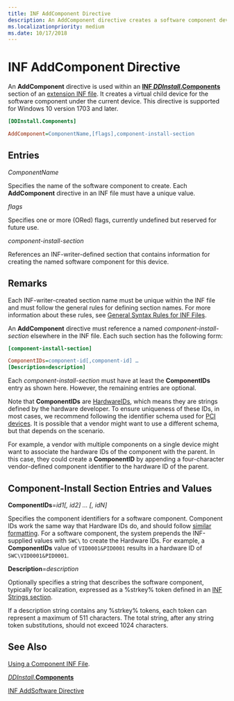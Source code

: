 ```yaml
---
title: INF AddComponent Directive
description: An AddComponent directive creates a software component device underneath the current device.
ms.localizationpriority: medium
ms.date: 10/17/2018
---
```


# INF AddComponent Directive

An **AddComponent** directive is used within an [**INF *DDInstall*.Components**](inf-ddinstall-components-section.md) section of an [extension INF file](using-an-extension-inf-file.md).  It creates a virtual child device for the software component under the current device. This directive is supported for Windows 10 version 1703 and later. 

```ini
[DDInstall.Components]

AddComponent=ComponentName,[flags],component-install-section
```

## Entries

*ComponentName*

Specifies the name of the software component to create.  Each **AddComponent** directive in an INF file must have a unique value.

*flags*

Specifies one or more (ORed) flags, currently undefined but reserved for future use.

*component-install-section*

References an INF-writer-defined section that contains information for creating the named software component for this device.  

## Remarks

Each INF-writer-created section name must be unique within the INF file and must follow the general rules for defining section names.  For more information about these rules, see [General Syntax Rules for INF Files](general-syntax-rules-for-inf-files.md).

An **AddComponent** directive must reference a named *component-install-section* elsewhere in the INF file.  Each such section has the following form:

```ini
[component-install-section]

ComponentIDs=component-id[,component-id] …
[Description=description]
```

Each *component-install-section* must have at least the **ComponentIDs** entry as shown here. However, the remaining entries are optional.

Note that **ComponentIDs** are [HardwareIDs](hardware-ids.md), which means they are strings defined by the hardware developer.  To ensure uniqueness of these IDs, in most cases, we recommend following the identifier schema used for [PCI devices](identifiers-for-pci-devices.md).  It is possible that a vendor might want to use a different schema, but that depends on the scenario.

For example, a vendor with multiple components on a single device might want to associate the hardware IDs of the component with the parent.  In this case, they could create a **ComponentID** by appending a four-character vendor-defined component identifier to the hardware ID of the parent.

## Component-Install Section Entries and Values
	
**ComponentIDs**=*id1[, id2] … [, idN]*

Specifies the component identifiers for a software component.  Component IDs work the same way that Hardware IDs do, and should follow [similar formatting](hardware-ids.md). For a software component, the system prepends the INF-supplied values with `SWC\` to create the Hardware IDs.  For example, a **ComponentIDs** value of `VID0001&PID0001` results in a hardware ID of `SWC\VID0001&PID0001`.

**Description**=*description*

Optionally specifies a string that describes the software component, typically for localization, expressed as a %strkey% token defined in an [INF Strings section](inf-strings-section.md).
	
If a description string contains any %strkey% tokens, each token can represent a maximum of 511 characters. The total string, after any string token substitutions, should not exceed 1024 characters.

## See Also

[Using a Component INF File](using-a-component-inf-file.md).

[*DDInstall*.**Components**](inf-ddinstall-components-section.md)

[INF AddSoftware Directive](inf-addsoftware-directive.md)
